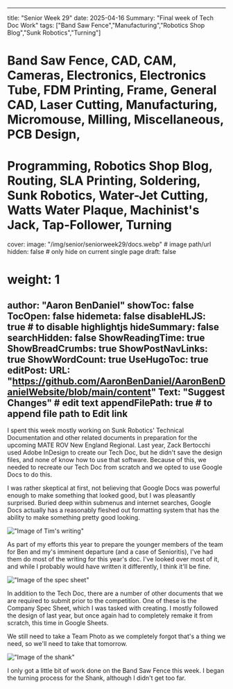 
---
title: "Senior Week 29"
date: 2025-04-16
Summary: "Final week of Tech Doc Work"
tags: ["Band Saw Fence","Manufacturing","Robotics Shop Blog","Sunk Robotics","Turning"]
# Band Saw Fence, CAD, CAM, Cameras, Electronics, Electronics Tube, FDM Printing, Frame, General CAD, Laser Cutting, Manufacturing, Micromouse, Milling, Miscellaneous, PCB Design,
# Programming, Robotics Shop Blog, Routing, SLA Printing, Soldering, Sunk Robotics, Water-Jet Cutting, Watts Water Plaque, Machinist's Jack, Tap-Follower, Turning
cover:
    image: "/img/senior/seniorweek29/docs.webp" # image path/url
    hidden: false # only hide on current single page
draft: false

# weight: 1
author: "Aaron BenDaniel"
showToc: false
TocOpen: false
hidemeta: false
disableHLJS: true # to disable highlightjs
hideSummary: false
searchHidden: false
ShowReadingTime: true
ShowBreadCrumbs: true
ShowPostNavLinks: true
ShowWordCount: true
UseHugoToc: true
editPost:
    URL: "https://github.com/AaronBenDaniel/AaronBenDanielWebsite/blob/main/content"
    Text: "Suggest Changes" # edit text
    appendFilePath: true # to append file path to Edit link
---

I spent this week mostly working on Sunk Robotics' Technical Documentation and other related documents in preparation for the upcoming MATE ROV New England Regional. Last year, Zack Bertocchi used Adobe InDesign to create our Tech Doc, but he didn't save the design files, and none of know how to use that software. Because of this, we needed to recreate our Tech Doc from scratch and we opted to use Google Docs to do this.

I was rather skeptical at first, not believing that Google Docs was powerful enough to make something that looked good, but I was pleasantly surprised. Buried deep within submenus and internet searches, Google Docs actually has a reasonably fleshed out formatting system that has the ability to make something pretty good looking.

!["Image of Tim's writing"](/img/senior/seniorweek29/writing.webp)

As part of my efforts this year to prepare the younger members of the team for Ben and my's imminent departure (and a case of Senioritis), I've had them do most of the writing for this year's doc. I've looked over most of it, and while I probably would have written it differently, I think it'll be fine.

!["Image of the spec sheet"](/img/senior/seniorweek29/specSheet.webp)

In addition to the Tech Doc, there are a number of other documents that we are required to submit prior to the competition. One of these is the Company Spec Sheet, which I was tasked with creating. I mostly followed the design of last year, but once again had to completely remake it from scratch, this time in Google Sheets.

We still need to take a Team Photo as we completely forgot that's a thing we need, so we'll need to take that tomorrow.

!["Image of the shank"](/img/senior/seniorweek29/shank.webp)

I only got a little bit of work done on the Band Saw Fence this week. I began the turning process for the Shank, although I didn't get too far.